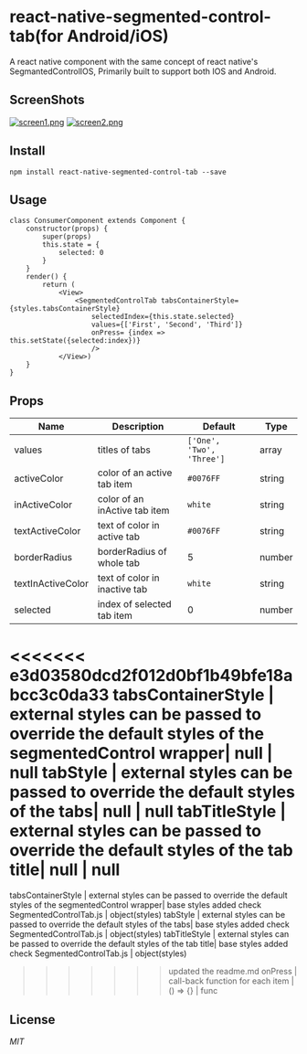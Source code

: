 # react-native-segmented-control-tab(for Android/iOS)

A react native component with the same concept of react native's SegmantedControlIOS, Primarily built to support both IOS and Android.

## ScreenShots
[![screen1.png](http://s13.postimg.org/hd8b53rd3/screen1.png)](http://postimg.org/image/492qsezb7/)
[![screen2.png](http://s11.postimg.org/onlfshx2r/screen2.png)](http://postimg.org/image/3qp7ntz1r/)

## Install
`npm install react-native-segmented-control-tab --save`

## Usage
```
class ConsumerComponent extends Component {
    constructor(props) {
        super(props)
        this.state = {
            selected: 0
        }
    }
    render() {
        return (
            <View>
                <SegmentedControlTab tabsContainerStyle={styles.tabsContainerStyle}
                    selectedIndex={this.state.selected}
                    values={['First', 'Second', 'Third']}
                    onPress= {index => this.setState({selected:index})}
                    />
            </View>)
    }
}
```
## Props
 Name | Description | Default | Type
------|-------------|----------|-----------
values | titles of tabs  | `['One', 'Two', 'Three']` | array
activeColor | color of an active tab item | `#0076FF`| string
inActiveColor | color of an inActive tab item| `white` | string
textActiveColor | text of color in active tab | `#0076FF` | string
borderRadius | borderRadius of whole tab | 5 | number
textInActiveColor | text of color in inactive tab | `white` | string
selected | index of selected tab item | 0 | number
<<<<<<< e3d03580dcd2f012d0bf1b49bfe18abcc3c0da33
tabsContainerStyle | external styles can be passed to override the default styles of the segmentedControl wrapper| null | null
tabStyle | external styles can be passed to override the default styles of the tabs| null | null
tabTitleStyle | external styles can be passed to override the default styles of the tab title| null | null
=======
tabsContainerStyle | external styles can be passed to override the default styles of the segmentedControl wrapper| base styles added check SegmentedControlTab.js  | object(styles)
tabStyle | external styles can be passed to override the default styles of the tabs| base styles added check SegmentedControlTab.js  | object(styles)
tabTitleStyle | external styles can be passed to override the default styles of the tab title| base styles added check SegmentedControlTab.js  | object(styles)
>>>>>>> updated the readme.md
onPress | call-back function for each item | () => {} | func

## License
*MIT*
